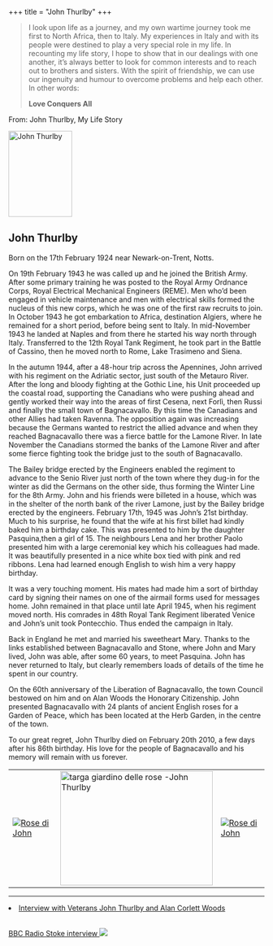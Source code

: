 +++
title = "John Thurlby"
+++


> I look upon life as a journey, and my own wartime journey took me first to North Africa, then to Italy. My experiences in Italy and with its people were destined to play a very special role in my life. In recounting my life story, I hope to show that in our dealings with one another, it’s always better to look for common interests and to reach out to brothers and sisters. With the spirit of friendship, we can use our ingenuity and humour to overcome problems and help each other. In other words:
>
> **Love Conquers All**

From: John Thurlby, My Life Story 

<img src="/images/files/John Thurlby.jpg" width="125" height="169" title="John Thurlby">

## John Thurlby

Born on the 17th February 1924 near Newark-on-Trent, Notts.

On 19th February 1943 he was called up and he joined the British Army. After some primary training he was posted to the Royal Army Ordnance Corps, Royal Electrical Mechanical Engineers (REME). Men who’d been engaged in vehicle maintenance and men with electrical skills formed the nucleus of this new corps, which he was one of the first raw recruits to join. In October 1943 he got embarkation to Africa, destination Algiers, where he remained for a short period, before being sent to Italy. In mid-November 1943 he landed at Naples and from there he started his way north through Italy. Transferred to the 12th Royal Tank Regiment, he took part in the Battle of Cassino, then he moved north to Rome, Lake Trasimeno and Siena.

In the autumn 1944, after a 48-hour trip across the Apennines, John arrived with his regiment on the Adriatic sector, just south of the Metauro River. After the long and bloody fighting at the Gothic Line, his Unit proceeded up the coastal road, supporting the Canadians who were pushing ahead and gently worked their way into the areas of first Cesena, next Forlì, then Russi and finally the small town of Bagnacavallo. By this time the Canadians and other Allies had taken Ravenna. The opposition again was increasing because the Germans wanted to restrict the allied advance and when they reached Bagnacavallo there was a fierce battle for the Lamone River. In late November the Canadians stormed the banks of the Lamone River and after some fierce fighting took the bridge just to the south of Bagnacavallo.

The Bailey bridge erected by the Engineers enabled the regiment to advance to the Senio River just north of the town where they dug-in for the winter as did the Germans on the other side, thus forming the Winter Line for the 8th Army. John and his friends were billeted in a house, which was in the shelter of the north bank of the river Lamone, just by the Bailey bridge erected by the engineers. February 17th, 1945 was John’s 21st birthday. Much to his surprise, he found that the wife at his first billet had kindly baked him a birthday cake. This was presented to him by the daughter Pasquina,then a girl of 15. The neighbours Lena and her brother Paolo presented him with a large ceremonial key which his colleagues had made. It was beautifully presented in a nice white box tied with pink and red ribbons. Lena had learned enough English to wish him a very happy birthday.

It was a very touching moment. His mates had made him a sort of birthday card by signing their names on one of the airmail forms used for messages home. John remained in that place until late April 1945, when his regiment moved north. His comrades in 48th Royal Tank Regiment liberated Venice and John’s unit took Pontecchio. Thus ended the campaign in Italy.

Back in England he met and married his sweetheart Mary. Thanks to the links established between Bagnacavallo and Stone, where John and Mary lived, John was able, after some 60 years, to meet Pasquina. John has never returned to Italy, but clearly remembers loads of details of the time he spent in our country.

On the 60th anniversary of the Liberation of Bagnacavallo, the town Council bestowed on him and on Alan Woods the Honorary Citizenship. John presented Bagnacavallo with 24 plants of ancient English roses for a Garden of Peace, which has been located at the Herb Garden, in the centre of the town.

To our great regret, John Thurlby died on  February 20th 2010, a few days after his 86th birthday. His love for the people of Bagnacavallo and his memory will remain with us forever.

<table >
    <tr>
<td >
<a href="/images/files/Rose.jpg" target=_blank><img src="/images/files/Rose.jpg" title="Rose di John"></a>
</td>
<td>
<a href="/images/files/Targa_Rose.jpg" target=_blank><img src="/images/files/Targa_Rose.jpg"  width="300" height="225"title="targa giardino delle rose -John Thurlby"></a>
</td>
<td ><a href="/images/files/Rose2.jpg" target=_blank><img src="/images/files/Rose2.jpg" title="Rose di John"></a>
</td>

   </tr>
 </table>

<hr>  

<li><a href="/en/friends/interview/">Interview with Veterans John Thurlby and Alan Corlett Woods</a></li><br>

<a href="/images/files/BBC Radio Stoke.mp3" >BBC Radio Stoke interview   </a>  <img src="/images/files/radio.gif"></a> 